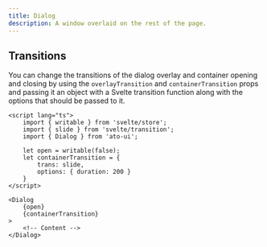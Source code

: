 ```yaml
---
title: Dialog
description: A window overlaid on the rest of the page.
---
```


<script>
    import { Preview } from '$components';

    export let previewSnippets;
    export let previewComponents;
</script>

## Transitions

You can change the transitions of the dialog overlay and container opening and closing by using the `overlayTransition` and `containerTransition` props and passing it an object with a Svelte transition function along with the options that should be passed to it.

```svelte {3,7-10,15}
<script lang="ts">
    import { writable } from 'svelte/store';
    import { slide } from 'svelte/transition';
    import { Dialog } from 'ato-ui';

    let open = writable(false);
    let containerTransition = {
        trans: slide,
        options: { duration: 200 }
    }
</script>

<Dialog
    {open}
    {containerTransition}
>
    <!-- Content -->
</Dialog>
```